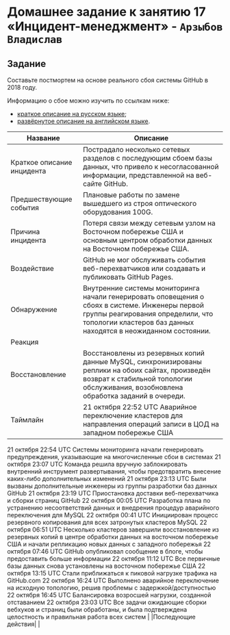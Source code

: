 # Домашнее задание к занятию 17 «Инцидент-менеджмент» - `Арзыбов Владислав`

## Задание

Составьте постмортем на основе реального сбоя системы GitHub в 2018 году.

Информацию о сбое можно изучить по ссылкам ниже:

* [краткое описание на русском языке](https://habr.com/ru/post/427301/);
* [развёрнутое описание на английском языке](https://github.blog/2018-10-30-oct21-post-incident-analysis/).



|Название   | Описание |
|----------------------|---|
|Краткое описание инцидента|  Пострадало несколько сетевых разделов c последующим сбоем базы данных, что привело к несогласованной информации, представленной на веб-сайте GitHub. |
|Предшествующие события| Плановые работы по замене вышедшего из строя оптического оборудования 100G. |
|Причина инцидента| Потеря связи между сетевым узлом на Восточном побережье США и основным центром обработки данных на Восточном побережье США.  |
|Воздействие| GitHub не мог обслуживать события веб-перехватчиков или создавать и публиковать GitHub Pages. |
|Обнаружение| Внутренние системы мониторинга начали генерировать оповещения о сбоях в системе. Инженеры первой группы реагирования определили, что топологии кластеров баз данных находятся в неожиданном состоянии. |
|Реакция|   |
|Восстановление| Восстановлены из резервных копий данные MySQL, синхронизированы реплики на обоих сайтах, произведён возврат к стабильной топологии обслуживания, возобновлена обработка заданий в очереди.  |
|Таймлайн| 21 октября 22:52 UTC Аварийное переключение кластеров для направления операций записи в ЦОД на западном побережье США
21 октября 22:54 UTC Системы мониторинга начали генерировать предупреждения, указывающие на многочисленные сбои в системах
21 октября 23:07 UTC Команда решила вручную заблокировать внутренний инструмент развертывания, чтобы предотвратить внесение каких-либо дополнительных изменений
21 октября 23:13 UTC Были вызваны дополнительные инженеры из группы разработки баз данных GitHub
21 октября 23:19 UTC Приостановка доставки веб-перехватчика и сборки страниц GitHub
22 октября 00:05 UTC Разработка плана по устранению несоответствий данных и внедрения процедур аварийного переключения для MySQL
22 октября 00:41 UTC Инициирован процесс резервного копирования для всех затронутых кластеров MySQL
22 октября 06:51 UTC Несколько кластеров завершили восстановление из резервных копий в центре обработки данных на восточном побережье США и начали репликацию новых данных с западного побережья
22 октября 07:46 UTC GitHub опубликовал сообщение в блоге, чтобы предоставить больше информации
22 октября 11:12 UTC Все первичные базы данных снова установлены на восточном побережье США
22 октября 13:15 UTC Стали приближаться к пиковой нагрузке трафика на GitHub.com
22 октября 16:24 UTC Выполнено аварийное переключение на исходную топологию, решив проблемы с задержкой/доступностью
22 октября 16:45 UTC Балансировка возросшей нагрузки, созданной отставанием
22 октября 23:03 UTC Все задачи ожидающие сборки вебхуков и страниц были обработаны, и была подтверждена целостность и правильная работа всех систем  |
|Последующие действия|   |
